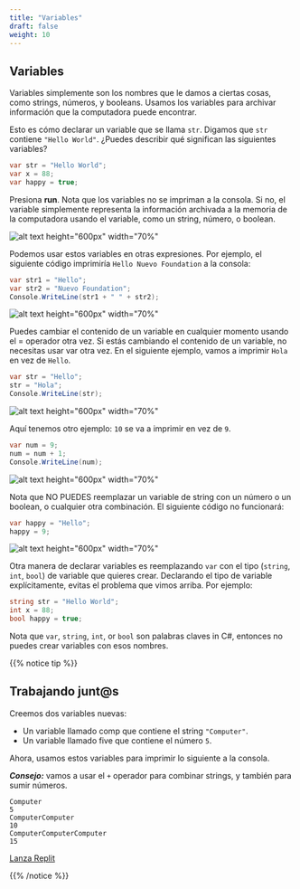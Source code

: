 ```yaml
---
title: "Variables"
draft: false
weight: 10
---
```


## Variables

Variables simplemente son los nombres que le damos a ciertas cosas, como strings, números, y booleans. Usamos los variables para archivar información que la computadora puede encontrar.

Esto es cómo declarar un variable que se llama `str`. Digamos que `str` contiene `"Hello World"`. ¿Puedes describir qué significan las siguientes variables? 

```csharp
var str = "Hello World";
var x = 88;
var happy = true;
```

Presiona **run**. Nota que los variables no se impriman a la consola. Si no, el variable simplemente representa la información archivada a la memoria de la computadora usando el variable, como un string, número, o boolean.

![alt text height="600px" width="70%"](../media/variables-intro.png "Variables introduction")

Podemos usar estos variables en otras expresiones. Por ejemplo, el siguiente código imprimiría  `Hello Nuevo Foundation` a la consola:

```csharp
var str1 = "Hello";
var str2 = "Nuevo Foundation";
Console.WriteLine(str1 + " " + str2);
```

![alt text height="600px" width="70%"](../media/variables-strings.png "Variables with strings")

Puedes cambiar el contenido de un variable en cualquier momento usando el = operador otra vez. Si estás cambiando el contenido de un variable, no necesitas usar var otra vez. En el siguiente ejemplo, vamos a imprimir `Hola` en vez de `Hello`.

```csharp
var str = "Hello";
str = "Hola";
Console.WriteLine(str);
```

![alt text height="600px" width="70%"](../media/variables-replace.png "Variables replacing values")

Aquí tenemos otro ejemplo: `10` se va a imprimir en vez de `9`.

```csharp
var num = 9;
num = num + 1;
Console.WriteLine(num);
```

![alt text height="600px" width="70%"](../media/variables-numbers.png "Variables with numbers")

Nota que NO PUEDES reemplazar un variable de string con un número o un boolean, o cualquier otra combinación. El siguiente código no funcionará:

```csharp
var happy = "Hello";
happy = 9;
```

![alt text height="600px" width="70%"](../media/variables-invalid.png "Variables invalid")

Otra manera de declarar variables es reemplazando `var` con el tipo  (`string`, `int`, `bool`) de variable que quieres crear. Declarando el tipo de variable explícitamente, evitas el problema que vimos arriba. Por ejemplo:

```csharp
string str = "Hello World";
int x = 88;
bool happy = true;
```

Nota que  `var`, `string`, `int`, or `bool` son palabras claves in C#, entonces no puedes crear variables con esos nombres.

{{% notice tip %}}

## Trabajando junt@s

Creemos dos variables nuevas:

- Un variable llamado comp que contiene el string `"Computer"`.
- Un variable llamado five que contiene el número `5`.

Ahora, usamos estos variables para imprimir lo siguiente a la consola. 

**_Consejo:_** vamos a usar el `+` operador para combinar strings, y también para sumir números.  

```
Computer
5
ComputerComputer
10
ComputerComputerComputer
15
```

<a class="my-2 mx-4 btn btn-info" href="https://replit.com/@nuevofoundation/NF-CSharp-blank" target="_blank">Lanza Replit</a>

{{% /notice %}}
